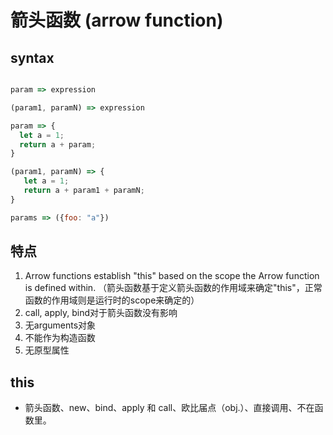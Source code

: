 # 箭头函数 (arrow function)

## syntax

```javascript

param => expression

(param1, paramN) => expression

param => {
  let a = 1;
  return a + param;
}

(param1, paramN) => {
   let a = 1;
   return a + param1 + paramN;
}

params => ({foo: "a"})
```

## 特点

1. Arrow functions establish "this" based on the scope the Arrow function is defined within. （箭头函数基于定义箭头函数的作用域来确定"this"，正常函数的作用域则是运行时的scope来确定的）
2. call, apply, bind对于箭头函数没有影响
3. 无arguments对象
4. 不能作为构造函数
5. 无原型属性

## this

- 箭头函数、new、bind、apply 和 call、欧比届点（obj.）、直接调用、不在函数里。